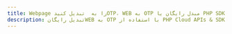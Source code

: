 ---title: Webpage را به  تبدیل کنیدOTP، WEB به OTP مبدل رایگان یا PHP SDKdescription: تبدیل رایگانWEB به OTP با استفاده از PHP Cloud APIs & SDK همچنین اسناد PDF را در Cloud ایجاد، ویرایش و رندر کنید.---